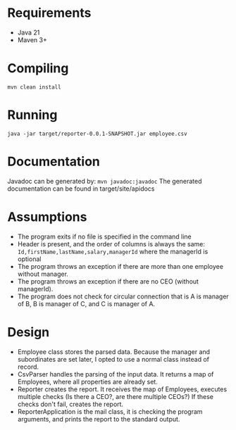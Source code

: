 # Requirements

* Java 21
* Maven 3+

# Compiling

`mvn clean install`

# Running

`java -jar target/reporter-0.0.1-SNAPSHOT.jar employee.csv`

# Documentation

Javadoc can be generated by:
`mvn javadoc:javadoc`
The generated documentation can be found in target/site/apidocs

# Assumptions

* The program exits if no file is specified in the command line
* Header is present, and the order of columns is always the same:
`Id,firstName,lastName,salary,managerId`
where the managerId is optional
* The program throws an exception if there are more than one employee without manager.
* The program throws an exception if there are no CEO (without managerId).
* The program does not check for circular connection that is A is manager of B, B is manager of C, and C is manager of A.

# Design
* Employee class stores the parsed data. Because the manager and subordinates are set later, I opted to use a normal class instead of record.
* CsvParser handles the parsing of the input data. It returns a map of Employees, where all properties are already set.
* Reporter creates the report. It receives the map of Employees, executes multiple checks (Is there a CEO?, are there multiple CEOs?) If these checks don't fail, creates the report.
* ReporterApplication is the mail class, it is checking the program arguments, and prints the report to the standard output.